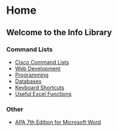 # Home
## Welcome to the Info Library
### Command Lists
* [Cisco Command Lists](cisco)
* [Web Development](webDevelopment)
* [Programming](programming)
* [Databases](databases)
* [Keyboard Shortcuts](keyboardShortcuts)
* [Useful Excel Functions](excelFunctions)
<!---* []()
* []()
* []()
* []()-->
### Other
* [APA 7th Edition for Microsoft Word](https://github.com/briankavanaugh/APA-7th-Edition)
